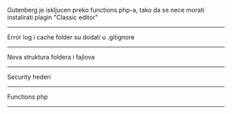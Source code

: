 Gutenberg je iskljucen preko functions.php-a, tako da se nece morati instalirati plagin "Classic editor"

---

Error log i cache folder su dodati u .gitignore

---

Nova struktura foldera i fajlova

---

Security hederi

---

Functions php

---

